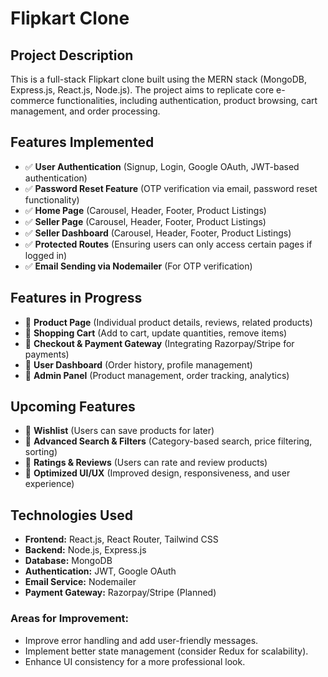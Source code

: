 # Flipkart Clone

## Project Description
This is a full-stack Flipkart clone built using the MERN stack (MongoDB, Express.js, React.js, Node.js). The project aims to replicate core e-commerce functionalities, including authentication, product browsing, cart management, and order processing.

## Features Implemented
- ✅ **User Authentication** (Signup, Login, Google OAuth, JWT-based authentication)
- ✅ **Password Reset Feature** (OTP verification via email, password reset functionality)
- ✅ **Home Page** (Carousel, Header, Footer, Product Listings)
- ✅ **Seller Page** (Carousel, Header, Footer, Product Listings)
- ✅ **Seller Dashboard** (Carousel, Header, Footer, Product Listings)
- ✅ **Protected Routes** (Ensuring users can only access certain pages if logged in)
- ✅ **Email Sending via Nodemailer** (For OTP verification)

## Features in Progress
- 🔄 **Product Page** (Individual product details, reviews, related products)
- 🔄 **Shopping Cart** (Add to cart, update quantities, remove items)
- 🔄 **Checkout & Payment Gateway** (Integrating Razorpay/Stripe for payments)
- 🔄 **User Dashboard** (Order history, profile management)
- 🔄 **Admin Panel** (Product management, order tracking, analytics)

## Upcoming Features
- 📌 **Wishlist** (Users can save products for later)
- 📌 **Advanced Search & Filters** (Category-based search, price filtering, sorting)
- 📌 **Ratings & Reviews** (Users can rate and review products)
- 📌 **Optimized UI/UX** (Improved design, responsiveness, and user experience)

## Technologies Used
- **Frontend:** React.js, React Router, Tailwind CSS
- **Backend:** Node.js, Express.js
- **Database:** MongoDB
- **Authentication:** JWT, Google OAuth
- **Email Service:** Nodemailer
- **Payment Gateway:** Razorpay/Stripe (Planned)


### Areas for Improvement:
- Improve error handling and add user-friendly messages.
- Implement better state management (consider Redux for scalability).
- Enhance UI consistency for a more professional look.


